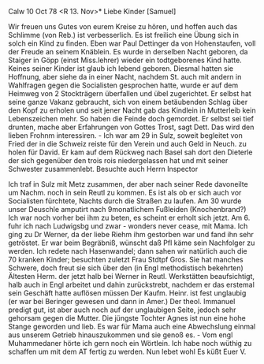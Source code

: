 Calw 10 Oct 78
 <R 13. Nov>*
Liebe Kinder [Samuel]

Wir freuen uns Gutes von eurem Kreise zu hören, und hoffen auch das Schlimme (von Reb.) ist verbesserlich. Es ist freilich eine Übung sich in solch ein Kind zu finden. Eben war Paul Dettinger da von Hohenstaufen, voll der Freude an seinem Knäblein. Es wurde in derselben Nacht geboren, da Staiger in Göpp (einst Miss.lehrer) wieder ein todtgeborenes Kind hatte. Keines seiner Kinder ist glaub ich lebend geboren. Diesmal hatten sie Hoffnung, aber siehe da in einer Nacht, nachdem St. auch mit andern in Wahlfragen gegen die Socialisten gesprochen hatte, wurde er auf dem Heimweg von 2 Stockträgern überfallen und übel zugerichtet. Er selbst hat seine ganze Vakanz gebraucht, sich von einem betäubenden Schlag über den Kopf zu erholen und seit jener Nacht gab das Kindlein in Mutterleib kein Lebenszeichen mehr. So haben die Feinde doch gemordet. Er selbst sei tief drunten, mache aber Erfahrungen von Gottes Trost, sagt Dett. Das wird den lieben Frohnm interessiren. - Ich war am 29 in Sulz, soweit begleitet von Fried der in die Schweiz reiste für den Verein und auch Geld in Neuch. zu holen für David. Er kam auf dem Rückweg nach Basel sah dort den Dieterle der sich gegenüber den trois rois niedergelassen hat und mit seiner Schwester zusammenlebt. Besuchte auch Herrn Inspector

Ich traf in Sulz mit Metz zusammen, der aber nach seiner Rede davoneilte um Nachm. noch in sein Reutl zu kommen. Es ist als ob er sich auch vor Socialisten fürchtete, Nachts durch die Straßen zu laufen. Am 30 wurde unser Deuschle amputirt nach 9monatlichem Fußleiden (Knochenbrand?) Ich war noch vorher bei ihm zu beten, es scheint er erholt sich jetzt. Am 6. fuhr ich nach Ludwigsbg und zwar - wonders never cease, mit Mama. Ich ging zu Dr Werner, da der liebe Riehm ihm gestorben war und fand ihn sehr getröstet. Er war beim Begräbniß, wünscht daß Pfl käme sein Nachfolger zu werden. Ich redete nach Hasenwandel; dann sahen wir natürlich auch die 70 kranken Kinder; besuchten zuletzt Frau Stdtpf Gros. Sie hat manches Schwere, doch freut sie sich über den (in Engl methodistisch bekehrten) Ältesten Herm. der jetzt halb bei Werner in Reutl. Werkstätten beaufsichtigt, halb auch in Engl arbeitet und dahin zurückstrebt, nachdem er das erstemal sein Geschäft hatte auflösen müssen Der Kaufm. Heinr. ist fest unglaubig (er war bei Beringer gewesen und dann in Amer.) Der theol. Immanuel predigt gut, ist aber auch noch auf der unglaubigen Seite, jedoch sehr gehorsam gegen die Mutter. Die jüngste Tochter Agnes ist nun eine hohe Stange geworden und lieb. Es war für Mama auch eine Abwechslung einmal aus unserem Getrieb hinauszukommen und sie genoß es. - Vom engl Muhammedaner hörte ich gern noch ein Wörtlein. Ich habe noch wüthig zu schaffen um mit dem AT fertig zu werden. Nun lebet wohl Es küßt
 Euer V.

